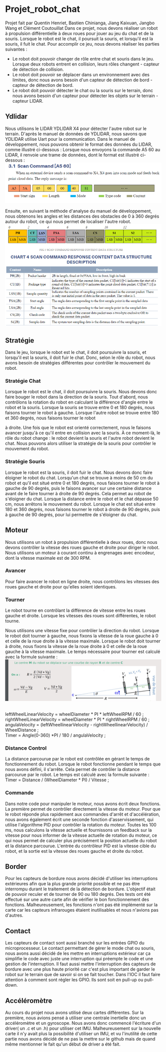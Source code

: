 # Projet_robot_chat

Projet fait par Quentin Henriet, Bastien Chinianga, Jiang Kaixuan, Jangbo Wang et Clément Coutouillat
Dans ce projet, nous devons réaliser un robot à propulsion différentielle à deux roues pour jouer au jeu du chat et de la souris. Lorsque le robot est le chat, il poursuit la souris, et lorsqu'il est la souris, il fuit le chat. Pour accomplir ce jeu, nous devons réaliser les parties suivantes :

- Le robot doit pouvoir changer de rôle entre chat et souris dans le jeu. Lorsque deux robots entrent en collision, leurs rôles changent - capteur de détection de collision.
- Le robot doit pouvoir se déplacer dans un environnement avec des limites, donc nous avons besoin d'un capteur de détection de bord - capteur de détection de bord.
- Le robot doit pouvoir détecter le chat ou la souris sur le terrain, donc nous avons besoin d'un capteur pour détecter les objets sur le terrain - capteur LIDAR.

## Ydlidar

Nous utilisons le LIDAR YDLIDAR X4 pour détecter l'autre robot sur le terrain.
D'après le manuel de données de YDLIDAR, nous savons que YDLIDAR utilise Uart pour la communication. Dans le manuel de développement, nous pouvons obtenir le format des données du LIDAR, comme illustré ci-dessous :
Lorsque nous envoyons la commande A5 60 au LIDAR, il renvoie une trame de données, dont le format est illustré ci-dessous :
![image](https://github.com/ClementCoutouillat/Projet_robot_chat/blob/main/picture/scanCommand.png)

Ensuite, en suivant la méthode d'analyse du manuel de développement, nous obtenons les angles et les distances des obstacles de 0 à 360 degrés autour du robot, ce qui nous permet de localiser l'autre robot.
![image](https://github.com/ClementCoutouillat/Projet_robot_chat/blob/main/picture/receivedata.png)

## Stratégie

Dans le jeu, lorsque le robot est le chat, il doit poursuivre la souris, et lorsqu'il est la souris, il doit fuir le chat. Donc, selon le rôle du robot, nous avons besoin de stratégies différentes pour contrôler le mouvement du robot.

### Stratégie Chat

Lorsque le robot est le chat, il doit poursuivre la souris. Nous devons donc faire bouger le robot dans la direction de la souris. Tout d'abord, nous contrôlons la rotation du robot en calculant la différence d'angle entre le robot et la souris. Lorsque la souris se trouve entre 0 et 180 degrés, nous faisons tourner le robot à gauche. Lorsque l'autre robot se trouve entre 180 et 360 degrés, nous faisons tourner le robot

à droite. Une fois que le robot est orienté correctement, nous le faisons avancer jusqu'à ce qu'il entre en collision avec la souris. À ce moment-là, le rôle du robot change : le robot devient la souris et l'autre robot devient le chat. Nous pouvons alors utiliser la stratégie de la souris pour contrôler le mouvement du robot.

### Stratégie Souris

Lorsque le robot est la souris, il doit fuir le chat. Nous devons donc faire éloigner le robot du chat. Lorsqu'un chat se trouve à moins de 50 cm du robot et qu'il est situé entre 0 et 180 degrés, nous faisons tourner le robot à gauche de 90 degrés, puis le faisons avancer sur une certaine distance avant de le faire tourner à droite de 90 degrés. Cela permet au robot de s'éloigner du chat. Lorsque la distance entre le robot et le chat dépasse 50 cm, nous arrêtons le mouvement du robot. Lorsque le chat est situé entre 180 et 360 degrés, nous faisons tourner le robot à droite de 90 degrés, puis à gauche de 90 degrés, pour lui permettre de s'éloigner du chat.

## Moteur

Nous utilisons un robot à propulsion différentielle à deux roues, donc nous devons contrôler la vitesse des roues gauche et droite pour diriger le robot. Nous utilisons un moteur à courant continu à engrenages avec encodeur, dont la vitesse maximale est de 300 RPM.

### Avancer

Pour faire avancer le robot en ligne droite, nous contrôlons les vitesses des roues gauche et droite pour qu'elles soient identiques.

### Tourner

Le robot tourne en contrôlant la différence de vitesse entre les roues gauche et droite. Lorsque les vitesses des roues sont différentes, le robot tourne.

Nous utilisons une vitesse fixe pour contrôler la direction du robot. Lorsque le robot doit tourner à gauche, nous fixons la vitesse de la roue gauche à 0 et celle de la roue droite à la vitesse maximale. Lorsque le robot doit tourner à droite, nous fixons la vitesse de la roue droite à 0 et celle de la roue gauche à la vitesse maximale. Le temps nécessaire pour tourner est calculé avec la formule suivante :
![image](https://github.com/ClementCoutouillat/Projet_robot_chat/blob/main/picture/motor.jpg)

<br />
leftWheelLinearVelocity = wheelDiameter * PI * leftWheelRPM / 60 ;
<br />
rightWheelLinearVelocity = wheelDiameter * PI * rightWheelRPM / 60 ;
<br />
angulaVelocity = (leftWheellinearVelocity - rightWheellinearVelocity) / WheelDistance ;
<br />
Timer = Angle(0-360) *PI / 180 / angulaVelocity ;

### Distance Control

La distance parcourue par le robot est contrôlée en gérant le temps de fonctionnement du robot. Lorsque le robot fonctionne pendant le temps que nous avons défini, il s'arrête. Cela permet de contrôler la distance parcourue par le robot. Le temps est calculé avec la formule suivante :
<br />
Timer = Distance / (WheelDiameter \* PI) / Vitesse ;

### Commande

Dans notre code pour manipuler le moteur, nous avons écrit deux fonctions. La première permet de contrôler directement la vitesse du moteur. Pour que le robot réponde plus rapidement aux commandes d'arrêt et d'accélération, nous avons également écrit une seconde fonction d'asservissement, qui utilise l'algorithme PID pour contrôler la rotation du moteur. Toutes les 100 ms, nous calculons la vitesse actuelle et fournissons un feedback sur la vitesse pour nous informer de la vitesse actuelle de rotation du moteur, ce qui nous permet de calculer plus précisément la position actuelle du robot et la distance parcourue. L'entrée du contrôleur PID est la vitesse cible du robot, et la sortie est la vitesse des roues gauche et droite du robot.

## Border

Pour les capteurs de bordure nous avons décidé d'utiliser les interruptions extérieures afin que la plus grande priorité possible et ne pas être interrompu durant le traitement de la détection de bordure. L'objectif était de pouvoir reculer et de tourner de 90 ou 180 degrés. Des tests ont été effectué sur une autre carte afin de vérifier le bon fonctionnement des fonctions. Malheureusement, les fonctions n'ont pas été implémenté sur la carte car les capteurs infrarouges étaient inutilisables et nous n'avions pas d'autres.

## Contact

Les capteurs de contact sont aussi branché sur les entrées GPIO du microprocesseur. Le contact permettant de gérer le mode chat ou souris, nous avons aussi décidé de les mettre en interruptions extérieur car ça simplifie le code avec juste une interruption qui préempte le code et une gestion de l'interruption. Il faut aussi mettre l'interruption des capteurs de bordure avec une plus haute priorité car c'est plus important de garder le robot sur le terrain que de savoir si on se fait toucher. Dans l'IOC il faut faire attention à comment sont régler les GPIO. Ils sont soit en pull-up ou pull-down.

## Accéléromètre

Au cours du projet nous avons utilisé deux cartes différentes. Sur la première, nous avions pensé à utiliser une centrale inertielle donc un accéléromètre et un gyroscope. Nous avons donc commencé l'écriture d'un driver( un .c et un .h) pour utiliser cet IMU. Malheureusement sur la nouvelle carte il n'y avait plus la possibilité d'utiliser un IMU, et vu l'inutilité de cette partie nous avons décidé de ne pas la mettre sur le github mais de quand même  mentionner le fait qu'un début de driver a été fait.
